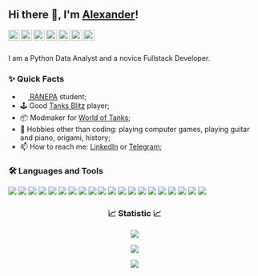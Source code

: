 ## Hi there 👋, I'm <a href="mailto:tankalxat34@gmail.com" target="_blank">Alexander</a>!
<!-- <br /> -->

<a href="https://www.linkedin.com/in/tankalxat34/" target="_blank">
  <img align="left" alt="Linkedin" width="22px" src="https://cdn.simpleicons.org/linkedin/e1e1e1" />
</a>

<a href="https://github.com/tankalxat34" target="_blank">
  <img align="left" alt="GitHub" width="22px" src="https://cdn.simpleicons.org/github/e1e1e1" />
</a>

<a href="https://twitter.com/tankalxat34" target="_blank">
  <img align="left" alt="Twitter" width="22px" src="https://cdn.simpleicons.org/twitter/e1e1e1" />
</a>

<a href="https://vk.com/tankalxat34/" target="_blank">
  <img align="left" alt="VK" width="22px" src="https://cdn.simpleicons.org/vk/e1e1e1" />
</a>

<a href="https://tankalxat34.t.me/" target="_blank">
  <img align="left" alt="Telegram" width="22px" src="https://cdn.simpleicons.org/telegram/e1e1e1" />
</a>

<a href="https://profile.codersrank.io/user/tankalxat34/" target="_blank">
  <img align="left" alt="CodersRank" width="22px" src="https://cdn.simpleicons.org/codersrank/e1e1e1" />
</a>

<a href="mailto:tankalxat34@gmail.com" target="_blank">
  <img align="left" alt="gmail" width="22px" src="https://cdn.simpleicons.org/gmail/e1e1e1" />
</a>

<br />

<br/>

I am a Python Data Analyst and a novice Fullstack Developer.


<h3>✨ Quick Facts</h3>

- <a href="https://ranepa.ru/" target="_blank"><img src="https://www.ranepa.ru/_global/media/favicon/favicon.ico" width="15px"> RANEPA</a> student;
- 🕹 Good [Tanks Blitz](https://tanksblitz.ru/) player;
- 📦 Modmaker for [World of Tanks](https://wgmods.net/search/?owner=40726);
- 🎿 Hobbies other than coding: playing computer games, playing guitar and piano, origami, history;
- 📫 How to reach me: [LinkedIn](https://www.linkedin.com/in/tankalxat34) or [Telegram](https://tankalxat34.t.me/);



<h3>🛠️ Languages and Tools</h3>

![](https://img.shields.io/badge/-Python-161616?logo=python&style=flat-square)
![](https://img.shields.io/badge/-Jupyter%20Notebook-161616?style=flat-square&logo=jupyter)
![](https://img.shields.io/badge/-Anaconda-161616?style=flat-square&logo=anaconda)
![](https://img.shields.io/badge/-Poetry-161616?style=flat-square&logo=poetry)
![](https://img.shields.io/badge/-Pandas-161616?style=flat-square&logo=pandas)
![](https://img.shields.io/badge/-NumPy-161616?style=flat-square&logo=numpy)
![](https://img.shields.io/badge/-CSV-161616?style=flat-square&logo=microsoftexcel)
![](https://img.shields.io/badge/-JSON-161616?style=flat-square&logo=json)
![](https://img.shields.io/badge/-C++-161616?style=flat-square&logo=cplusplus)
![](https://img.shields.io/badge/-Lua-161616?style=flat-square&logo=lua&logoColor=white)
![](https://img.shields.io/badge/-HTML5-161616?style=flat-square&logo=html5)
![](https://img.shields.io/badge/-CSS-161616?style=flat-square&logo=css3)
![](https://img.shields.io/badge/-JavaScript-161616?style=flat-square&logo=javascript)
![](https://img.shields.io/badge/-NodeJS-161616?style=flat-square&logo=node.js)
![](https://img.shields.io/badge/-ExpressJS-161616?style=flat-square&logo=express)
![](https://img.shields.io/badge/-EJS-161616?style=flat-square&logo=ejs)
![](https://img.shields.io/badge/-Git-161616?style=flat-square&logo=git)
![](https://img.shields.io/badge/-GitHub-161616?style=flat-square&logo=github)
![](https://img.shields.io/badge/-Heroku-161616?style=flat-square&logo=heroku)
![](https://img.shields.io/badge/-Visual%20Studio-161616?style=flat-square&logo=visualstudiocode)

<div align=center>

<h3>📈 Statistic 📈</h3>

![](https://komarev.com/ghpvc/?username=tankalxat34&color=0D1117&label=Visitors&style=flat-square)

![](https://github-readme-stats.vercel.app/api?username=tankalxat34&show_icons=true&theme=github_dark&icon_color=878787&title_color=E0E0E0)

![](https://github-readme-stats.vercel.app/api/top-langs/?username=tankalxat34&layout=compact&show_icons=true&theme=github_dark&icon_color=D470FF&title_color=E0E0E0)

<!-- <img src="https://cr-ss-service.azurewebsites.net/api/ScreenShot?widget=summary&username=tankalxat34&branding=false&show-avatar=false&style=--header-bg-color:%230D1117;--bg-color:%234C4848;--border-radius:%2310;--badge-text-color:%23000000" width="500px" style="border-radius: 20px; border: 1px #e0e0e0;"> -->

</div>


<!-- [![Ryo-ma's github trophy](https://github-profile-trophy.vercel.app/?username=tankalxat34&theme=darkhub)](https://github.com/ryo-ma/github-profile-trophy) --)
